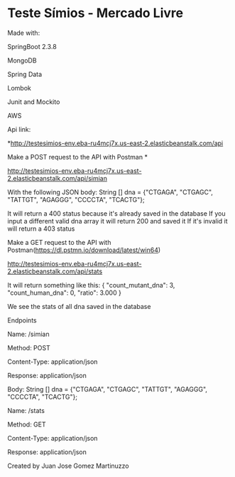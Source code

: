 # Teste Símios - Mercado Livre

Made with:

SpringBoot 2.3.8

MongoDB

Spring Data

Lombok

Junit and Mockito

AWS

Api link:

*http://testesimios-env.eba-ru4mcj7x.us-east-2.elasticbeanstalk.com/api

Make a POST request to the API with Postman *

http://testesimios-env.eba-ru4mcj7x.us-east-2.elasticbeanstalk.com/api/simian

With the following JSON body: String [] dna = {"CTGAGA", "CTGAGC", "TATTGT", "AGAGGG", "CCCCTA", "TCACTG"};

It will return a 400 status because it's already saved in the database
If you input a different valid dna array it will return 200 and saved it
If it's invalid it will return a 403 status

Make a GET request to the API with Postman(https://dl.pstmn.io/download/latest/win64)

http://testesimios-env.eba-ru4mcj7x.us-east-2.elasticbeanstalk.com/api/stats

It will return something like this: {
    "count_mutant_dna": 3,
    "count_human_dna": 0,
    "ratio": 3.000
}

We see the stats of all dna saved in the database

Endpoints

Name: /simian

Method: POST

Content-Type: application/json

Response: application/json

Body:   String [] dna = {"CTGAGA", "CTGAGC", "TATTGT", "AGAGGG", "CCCCTA", "TCACTG"};

Name: /stats

Method: GET

Content-Type: application/json

Response: application/json


Created by Juan Jose Gomez Martinuzzo
